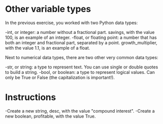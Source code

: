 # Other variable types
In the previous exercise, you worked with two Python data types:

-int, or integer: a number without a fractional part. savings, with the value 100, is an example of an integer.
-float, or floating point: a number that has both an integer and fractional part, separated by a point. growth_multiplier, with the value 1.1, is an example of a float.

Next to numerical data types, there are two other very common data types:

-str, or string: a type to represent text. You can use single or double quotes to build a string.
-bool, or boolean: a type to represent logical values. Can only be True or False (the capitalization is important!).

# Instructions

-Create a new string, desc, with the value "compound interest".
-Create a new boolean, profitable, with the value True.
